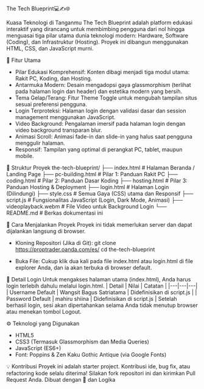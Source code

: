 The Tech Blueprint💻✍️🌐

Kuasa Teknologi di Tanganmu
The Tech Blueprint adalah platform edukasi interaktif yang dirancang untuk membimbing pengguna dari nol hingga menguasai tiga pilar utama dunia teknologi modern:
Hardware, Software (Coding), dan Infrastruktur (Hosting). Proyek ini dibangun menggunakan HTML, CSS, dan JavaScript murni.

🌟 Fitur Utama
 * Pilar Edukasi Komprehensif: Konten dibagi menjadi tiga modul utama: Rakit PC, Koding, dan Hosting.
 * Antarmuka Modern: Desain mengadopsi gaya glassmorphism (terlihat pada halaman login dan header) dan estetika modern yang bersih.
 * Tema Gelap/Terang: Fitur Theme Toggle untuk mengubah tampilan situs sesuai preferensi pengguna.
 * Login Terproteksi: Halaman login dengan validasi dasar dan session management menggunakan JavaScript.
 * Video Background: Pengalaman imersif pada halaman login dengan video background transparan blur.
 * Animasi Scroll: Animasi fade-in dan slide-in yang halus saat pengguna menggulir halaman.
 * Responsif: Tampilan yang optimal di perangkat PC, tablet, maupun mobile.

📁 Struktur Proyek
the-tech-blueprint/
├── index.html            # Halaman Beranda / Landing Page
├── pc-building.html      # Pilar 1: Panduan Rakit PC
├── coding.html           # Pilar 2: Panduan Dasar Koding
├── hosting.html          # Pilar 3: Panduan Hosting & Deployment
├── login.html            # Halaman Login (Dilindungi)
├── style.css             # Semua Gaya (CSS) utama dan Responsif
├── script.js             # Fungsionalitas JavaScript (Login, Dark Mode, Animasi)
├── videoplayback.webm    # File Video untuk Background Login
└── README.md             # Berkas dokumentasi ini


🚀 Cara Menjalankan Proyek
Proyek ini tidak memerlukan server dan dapat dijalankan langsung di browser.
 * Kloning Repositori (Jika di Git):
   git clone https://proptrader.oanda.com/es/
cd the-tech-blueprint

 * Buka File:
   Cukup klik dua kali pada file index.html atau login.html di file explorer Anda, dan ia akan terbuka di browser default.

🔑 Detail Login
Untuk mengakses halaman utama (index.html), Anda harus login terlebih dahulu melalui login.html.
| Detail | Nilai | Catatan |
|---|---|---|
| Username Default | Wangsit Bagus Satriatama | Didefinisikan di script.js |
| Password Default | mahiru shiina | Didefinisikan di script.js |
Setelah berhasil login, sesi akan dipertahankan selama Anda tidak menutup browser atau menekan tombol Logout.

⚙️ Teknologi yang Digunakan
 * HTML5
 * CSS3 (Termasuk Glassmorphism dan Media Queries)
 * JavaScript (ES6+)
 * Font: Poppins & Zen Kaku Gothic Antique (via Google Fonts)

💡 Kontribusi
Proyek ini adalah starter project. Kontribusi ide, bug fix, atau refactoring kode selalu diterima! Silakan fork repositori ini dan kirimkan Pull Request Anda.
Dibuat dengan 💙 dan Logika

